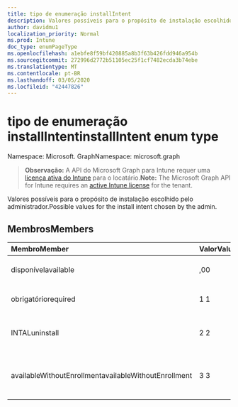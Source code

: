```yaml
---
title: tipo de enumeração installIntent
description: Valores possíveis para o propósito de instalação escolhido pelo administrador.
author: davidmu1
localization_priority: Normal
ms.prod: Intune
doc_type: enumPageType
ms.openlocfilehash: a1ebfe8f59bf420885a8b3f63b426fdd946a954b
ms.sourcegitcommit: 272996d2772b51105ec25f1cf7482ecda3b74ebe
ms.translationtype: MT
ms.contentlocale: pt-BR
ms.lasthandoff: 03/05/2020
ms.locfileid: "42447826"
---
```

# <a name="installintent-enum-type"></a><span data-ttu-id="b3ce7-103">tipo de enumeração installIntent</span><span class="sxs-lookup"><span data-stu-id="b3ce7-103">installIntent enum type</span></span>

<span data-ttu-id="b3ce7-104">Namespace: Microsoft. Graph</span><span class="sxs-lookup"><span data-stu-id="b3ce7-104">Namespace: microsoft.graph</span></span>

> <span data-ttu-id="b3ce7-105">**Observação:** A API do Microsoft Graph para Intune requer uma [licença ativa do Intune](https://go.microsoft.com/fwlink/?linkid=839381) para o locatário.</span><span class="sxs-lookup"><span data-stu-id="b3ce7-105">**Note:** The Microsoft Graph API for Intune requires an [active Intune license](https://go.microsoft.com/fwlink/?linkid=839381) for the tenant.</span></span>

<span data-ttu-id="b3ce7-106">Valores possíveis para o propósito de instalação escolhido pelo administrador.</span><span class="sxs-lookup"><span data-stu-id="b3ce7-106">Possible values for the install intent chosen by the admin.</span></span>

## <a name="members"></a><span data-ttu-id="b3ce7-107">Membros</span><span class="sxs-lookup"><span data-stu-id="b3ce7-107">Members</span></span>
|<span data-ttu-id="b3ce7-108">Membro</span><span class="sxs-lookup"><span data-stu-id="b3ce7-108">Member</span></span>|<span data-ttu-id="b3ce7-109">Valor</span><span class="sxs-lookup"><span data-stu-id="b3ce7-109">Value</span></span>|<span data-ttu-id="b3ce7-110">Descrição</span><span class="sxs-lookup"><span data-stu-id="b3ce7-110">Description</span></span>|
|:---|:---|:---|
|<span data-ttu-id="b3ce7-111">disponível</span><span class="sxs-lookup"><span data-stu-id="b3ce7-111">available</span></span>|<span data-ttu-id="b3ce7-112">,0</span><span class="sxs-lookup"><span data-stu-id="b3ce7-112">0</span></span>|<span data-ttu-id="b3ce7-113">Tentativa de instalação disponível.</span><span class="sxs-lookup"><span data-stu-id="b3ce7-113">Available install intent.</span></span>|
|<span data-ttu-id="b3ce7-114">obrigatório</span><span class="sxs-lookup"><span data-stu-id="b3ce7-114">required</span></span>|<span data-ttu-id="b3ce7-115">1 </span><span class="sxs-lookup"><span data-stu-id="b3ce7-115">1</span></span>|<span data-ttu-id="b3ce7-116">Tentativa de instalação necessária.</span><span class="sxs-lookup"><span data-stu-id="b3ce7-116">Required install intent.</span></span>|
|<span data-ttu-id="b3ce7-117">INTAL</span><span class="sxs-lookup"><span data-stu-id="b3ce7-117">uninstall</span></span>|<span data-ttu-id="b3ce7-118">2 </span><span class="sxs-lookup"><span data-stu-id="b3ce7-118">2</span></span>|<span data-ttu-id="b3ce7-119">Tentativa de instalação de desinstalação.</span><span class="sxs-lookup"><span data-stu-id="b3ce7-119">Uninstall install intent.</span></span>|
|<span data-ttu-id="b3ce7-120">availableWithoutEnrollment</span><span class="sxs-lookup"><span data-stu-id="b3ce7-120">availableWithoutEnrollment</span></span>|<span data-ttu-id="b3ce7-121">3 </span><span class="sxs-lookup"><span data-stu-id="b3ce7-121">3</span></span>|<span data-ttu-id="b3ce7-122">Disponível sem a intenção de instalação do registro.</span><span class="sxs-lookup"><span data-stu-id="b3ce7-122">Available without enrollment install intent.</span></span>|




